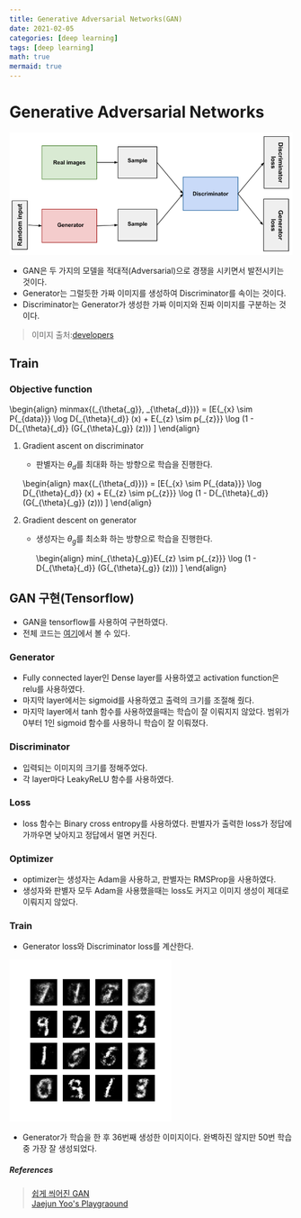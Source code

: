 ```yaml
---
title: Generative Adversarial Networks(GAN)
date: 2021-02-05
categories: [deep learning]
tags: [deep learning]
math: true
mermaid: true
---
```


# Generative Adversarial Networks

![/assets/img/posts/inu_paper/structure.png](/assets/img/posts/inu_paper/structure.png)

- GAN은 두 가지의 모델을 적대적(Adversarial)으로 경쟁을 시키면서 발전시키는 것이다.
- Generator는 그럴듯한 가짜 이미지를 생성하여 Discriminator를 속이는 것이다.
- Discriminator는 Generator가 생성한 가짜 이미지와 진짜 이미지를 구분하는 것이다.

> 이미지 출처:[developers](https://developers.google.com/machine-learning/gan/gan_structure)

## Train

### Objective function

\begin{align}
minmax{(\_{\theta{\_g}}, \_{\theta{\_d}})} = \[E{\_{x} \sim P{\_{data}}} \log D{\_{\theta}{\_d}} (x) + E{\_{z} \sim p{\_{z}}} \log (1 - D{\_{\theta}{\_d}} (G{\_{\theta}{\_g}} (z))) \]
\end{align}

1. Gradient ascent on discriminator

   - 판별자는 $\theta_d$를 최대화 하는 방향으로 학습을 진행한다.

   \begin{align}
   max{(\_{\theta{\_d}})} = \[E{\_{x} \sim P{\_{data}}} \log D{\_{\theta}{\_d}} (x) + E{\_{z} \sim p{\_{z}}} \log (1 - D{\_{\theta}{\_d}} (G{\_{\theta}{\_g}} (z))) \]
   \end{align}

2. Gradient descent on generator

   - 생성자는 $\theta_g$를 최소화 하는 방향으로 학습을 진행한다.

     \begin{align}
     min{\_{\theta}{\_g}}E{\_{z} \sim p{\_{z}}} \log (1 - D{\_{\theta}{\_d}} (G{\_{\theta}{\_g}} (z))) \]
     \end{align}

## GAN 구현(Tensorflow)

- GAN을 tensorflow를 사용하여 구현하였다.
- 전체 코드는 [여기](https://github.com/Marshmellowon/Mnist_GAN/blob/master/GAN_mnist_LSW.ipynb)에서 볼 수 있다.

### Generator

- Fully connected layer인 Dense layer를 사용하였고 activation function은 relu를 사용하였다.
- 마지막 layer에서는 sigmoid를 사용하였고 출력의 크기를 조절해 줬다.
- 마지막 layer에서 tanh 함수를 사용하였을때는 학습이 잘 이뤄지지 않았다. 범위가 0부터 1인 sigmoid 함수를 사용하니 학습이 잘 이뤄졌다.

### Discriminator

- 입력되는 이미지의 크기를 정해주었다.
- 각 layer마다 LeakyReLU 함수를 사용하였다.

### Loss

- loss 함수는 Binary cross entropy를 사용하였다. 판별자가 출력한 loss가 정답에 가까우면 낮아지고 정답에서 멀면 커진다.

### Optimizer

- optimizer는 생성자는 Adam을 사용하고, 판별자는 RMSProp을 사용하였다.
- 생성자와 판별자 모두 Adam을 사용했을때는 loss도 커지고 이미지 생성이 제대로 이뤄지지 않았다.

### Train

- Generator loss와 Discriminator loss를 계산한다.

![/assets/img/posts/inu_paper/gnerate36.png](/assets/img/posts/inu_paper/gnerate36.png)

- Generator가 학습을 한 후 36번째 생성한 이미지이다. 완벽하진 않지만 50번 학습중 가장 잘 생성되었다.

##### References

> [쉽게 씌어진 GAN](https://dreamgonfly.github.io/blog/gan-explained/)  
> [Jaejun Yoo's Playgraound](http://jaejunyoo.blogspot.com/2017/01/generative-adversarial-nets-1.html)
